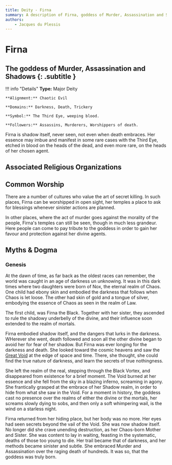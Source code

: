 ```yaml
---
title: Deity - Firna
summary: A description of Firna, goddess of Murder, Assassination and Shadows.
authors:
    - Jacques du Plessis
---
```

# Firna
## The goddess of Murder, Assassination and Shadows {: .subtitle }

!!! info "Details"
    **Type:** Major Deity

    **Alignment:** Chaotic Evil

    **Domains:** Darkness, Death, Trickery

    **Symbol:** The Third Eye, weeping blood.

    **Followers:** Assassins, Murderers, Worshippers of death.

Firna is shadow itself, never seen, not even when death embraces. Her essence may imbue and manifest in some rare cases with the Third Eye, etched in blood on the heads of the dead, and even more rare, on the heads of her chosen agent.

## Associated Religious Organizations

## Common Worship
There are a number of cultures who value the art of secret killing.  In such places, Firna can be worshipped in open sight, her temples a place to ask for blessings whenever sinister actions are planned.

In other places, where the act of murder goes against the morality of the people, Firna's temples can still be seen, though in much less grandeur.  Here people can come to pay tribute to the goddess in order to gain her favour and protection against her divine agents.

## Myths & Dogma
### Genesis
At the dawn of time, as far back as the oldest races can remember, the world was caught in an age of darkness un unknowing.  It was in this dark times where two daughters were born of Nox, the eternal realm of Chaos.  One child had ebony skin and embodied the darkness that follows when Chaos is let loose.  The other had skin of gold and a tongue of silver, embodying the essence of Chaos as seen in the realm of Law.

The first child, was Firna the Black.  Together with her sister, they ascended to rule the shadowy underbelly of the divine, and their influence soon extended to the realm of mortals.

Firna embodied shadow itself, and the dangers that lurks in the darkness.  WHerever she went, death followed and soon all the other divine began to avoid her for fear of her shadow.  But Firna was ever longing for the darkness and death. She looked toward the cosmic heavens and saw the [Great Void](/cosmology/planes/void_of_creation) at the edge of space and time.  There, she thought, she could find the true nature of darkness, and learn the secrets of true nothingness.

She left the realm of the real, stepping through the Black Vortex, and disappeared from existence for a brief moment.  The Void burned at her essence and she fell from the sky in a blazing inferno, screaming in agony.  She frantically grasped at the embrace of her Shadow realm, in order to hide from what she saw in the Void.  For a moment in history, the goddess cast no presence over the realms of either the divine or the mortals, her screams slowly dying to sobs, and then only a soft whimpering wail, is the wind on a starless night.

Firna returned from her hiding place, but her body was no more.  Her eyes had seen secrets beyond the vail of the Void.  She was now shadow itself.  No longer did she crave unending destruction, as her Chaos-born Mother and Sister.  She was content to lay in waiting, feasting in the systematic, deaths of those too young to die.  Her trail became that of darkness, and her methods became sinister and subtle.  She embraced Murder and Assassination over the raging death of hundreds.  It was so, that the goddess was truly born.